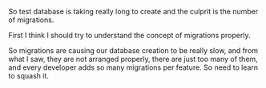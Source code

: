 So test database is taking really long to create and the culprit is the number of migrations.

First I think I should try to understand the concept of migrations properly.

So migrations are causing our database creation to be really slow, and from what I saw, they are not arranged properly, there are just too many of them, and every developer adds so many  migrations per feature. So need to learn to squash it.